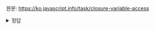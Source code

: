 원문: https://ko.javascript.info/task/closure-variable-access

<details>
  <summary>정답</summary>

  생성된 곳을 기억하고 그곳의 외부 변수에 접근한다.

  중첩함수의 [[Environmen]] 에는 함수 makeWorker의 렉시컬 환경에 대한 참조를 가진다.

  따라서 name을 찾기 위해 makeWorker 렉시컬 환경을 참조해 그 안에 있는 name 변수에 접근한다.
  </details>
